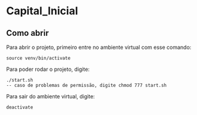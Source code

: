 # Capital_Inicial

## Como abrir

Para abrir o projeto, primeiro entre no ambiente virtual com esse comando:

```
source venv/bin/activate
```

Para poder rodar o projeto, digite:

```
./start.sh
-- caso de problemas de permissão, digite chmod 777 start.sh
```


Para sair do ambiente virtual, digite:

```
deactivate
```


